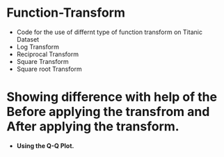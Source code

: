 # Function-Transform

- Code for the use of differnt type of function transform on Titanic Dataset
- Log Transform
- Reciprocal Transform
- Square Transform
- Square root Transform

# Showing difference with help of the Before applying the transfrom and After applying the transform.
-  **Using the Q-Q Plot.**
